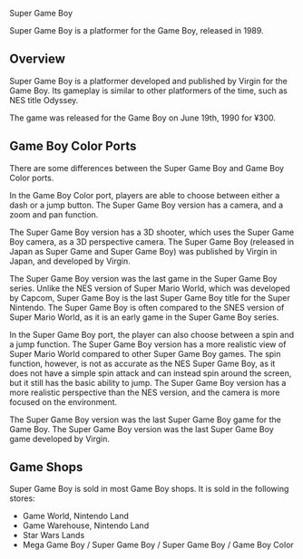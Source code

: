 Super Game Boy

Super Game Boy is a platformer for the Game Boy, released in 1989.

## Overview

Super Game Boy is a platformer developed and published by Virgin for the Game Boy. Its gameplay is similar to other platformers of the time, such as NES title Odyssey.

The game was released for the Game Boy on June 19th, 1990 for ¥300.

## Game Boy Color Ports

There are some differences between the Super Game Boy and Game Boy Color ports.

In the Game Boy Color port, players are able to choose between either a dash or a jump button. The Super Game Boy version has a camera, and a zoom and pan function.

The Super Game Boy version has a 3D shooter, which uses the Super Game Boy camera, as a 3D perspective camera. The Super Game Boy (released in Japan as Super Game and Super Game Boy) was published by Virgin in Japan, and developed by Virgin.

The Super Game Boy version was the last game in the Super Game Boy series. Unlike the NES version of Super Mario World, which was developed by Capcom, Super Game Boy is the last Super Game Boy title for the Super Nintendo. The Super Game Boy is often compared to the SNES version of Super Mario World, as it is an early game in the Super Game Boy series.

In the Super Game Boy port, the player can also choose between a spin and a jump function. The Super Game Boy version has a more realistic view of Super Mario World compared to other Super Game Boy games. The spin function, however, is not as accurate as the NES Super Game Boy, as it does not have a simple spin attack and can instead spin around the screen, but it still has the basic ability to jump. The Super Game Boy version has a more realistic perspective than the NES version, and the camera is more focused on the environment.

The Super Game Boy version was the last Super Game Boy game for the Game Boy. The Super Game Boy version was the last Super Game Boy game developed by Virgin.

## Game Shops

Super Game Boy is sold in most Game Boy shops. It is sold in the following stores:

*   Game World, Nintendo Land
*   Game Warehouse, Nintendo Land
*   Star Wars Lands
*   Mega Game Boy / Super Game Boy / Super Game Boy / Game Boy Color